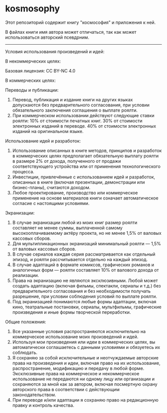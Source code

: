 # kosmosophy

Этот репозиторий содержит книгу "космософия" и приложения к ней.

В файлах книги имя автора может отличаться, так как может использоваться авторский псевдрним.

--------

Условия использования произведений и идей:

В некоммерческих целях:

Базовая лицензия: CC BY-NC 4.0

В коммерческих целях:

Переводы и публикации:
1.	Перевод, публикация и издание книги на других языках допускаются без предварительного согласования, при условии обязательного заключения соглашения о выплате роялти.
2.	При коммерческом использовании действуют следующие ставки роялти:
   10% от стоимости печатных книг.
   30% от стоимости электронных изданий в переводе.
   40% от стоимости электронных изданий на оригинальном языке.
  	
Использование идей и разработок:
1.	Использование описанных в книге методов, принципов и разработок в коммерческих целях предполагает обязательную выплату роялти в размере 2% от дохода, полученного от продажи соответствующего устройства или от применения технологического процесса.
2.	Инвестиции, привлечённые с использованием идей и разработок, описанных в книге (включая презентации, демонстрации или бизнес-планы), считаются доходом.
3.	Любое проектирование, производство или коммерческое применение на основе материалов книги означает автоматическое согласие с настоящими условиями.

Экранизации:
1.	В случае экранизации любой из моих книг размер роялти составляет не менее суммы, выплаченной самому высокооплачиваемому актёру проекта, но не менее 1,5% от валовых кассовых сборов.
2.	Для мультипликационных экранизаций минимальный роялти — 1,5% от валовых кассовых сборов. 
3.	В случае сериалов каждая серия рассматривается как отдельный эпизод, и роялти рассчитывается отдельно на каждый эпизод.
4.	В случае адаптаций в формате комиксов, графических романов и аналогичных форм — роялти составляет 10% от валового дохода от реализации.
5.	Права на экранизацию не являются эксклюзивными. Любой может создать адаптацию (включая фильмы, спектакли, сериалы и т.д.) без предварительного согласования и без необходимости получать разрешение, при условии соблюдения условий по выплате роялти.
6.	Под экранизацией понимаются любые формы адаптации, включая кино, театральные постановки, сериалы, мультфильмы, графические произведения и иные формы творческой переработки.

Общие положения:
1.	Все указанные условия распространяются исключительно на коммерческое использование моих произведений и идей.
2.	Используя мои произведения или идеи в коммерческих целях, вы автоматически соглашаетесь с данными условиями и обязуетесь их соблюдать.
3.	Я сохраняю за собой исключительные и неотчуждаемые авторские права на произведения и идеи, включая право на их использование, распространение, модификацию и передачу в любой форме. Эксклюзивные права на коммерческое и некоммерческое использование не передаются ни одному лицу или организации и сохраняются за мной как за автором, включая посмертную охрану авторского права в соответствии с действующим законодательством.
4. При переводе и/или адаптации я сохраняю право на редакционную правку и контроль качества.
